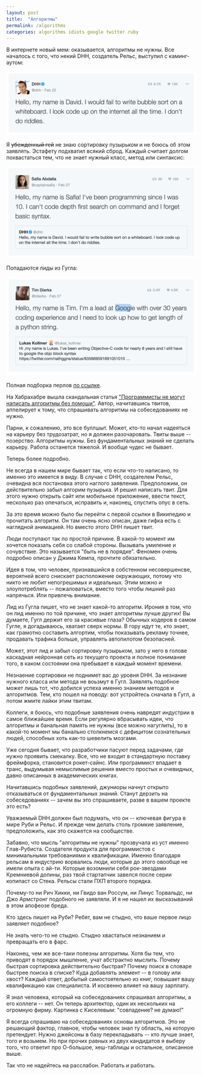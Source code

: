 ```yaml
---
layout: post
title:  "Алгоритмы"
permalink: /algorithms
categories: algorithms idiots google twitter ruby
---
```


В интернете новый мем: оказывается, алгоритмы не нужны. Все началось с того, что
некий DHH, создатель Рельс, выступил с каминг-аутом:

![tweet1](/assets/static/twitter/tweet1.png)

Я <s>убежденный гей</s> не знаю сортировку пузырьком и не боюсь об этом
заявлять. Эстафету подхватил всякий сброд. Каждый считает долгом похвастаться
тем, что не знает нужный класс, метод или синтаксис:

![tweet2](/assets/static/twitter/tweet2.png)

Попадаются лиды из Гугла:

![tweet3](/assets/static/twitter/tweet3.png)

Полная подборка перлов
[по ссылке](https://twitter.com/i/moments/836232961037058050).

На Хабрахабре вышла скандальная статья
["Программисты не могут написать алгоритмы без помощи"](https://habrahabr.ru/post/323188/). Автор,
начитавшись твитов, аппелирует к тому, что спрашивать алгоритмы на
собеседованиях не нужно.

Парни, к сожалению, это все буллшыт. Может, кто-то начал надеяться на карьеру
без трудозатрат, но я должен разочаровать. Твиты выше -- позерство. Алгоритмы
нужны. Без фундаментальных знаний не сделать карьеру. Работа останется
тяжелой. И вообще чудес не бывает.

Теперь более подробно.

Не всегда в нашем мире бывает так, что если что-то написано, то именно это
имеется в виду. В случае с DHH, создателем Рельс, очевидна вся постановка этого
наглого заявления. Предположим, он действительно забыл алгорим пузырька. И решил
написать твит. Для этого нужно открыть сайт или мобильное приложение, ввести
текст, несколько раз опечаться, исправить и, наконец, спустить опус в сеть.

За это время можно было бы перейти с первой ссылки в Википедию и прочитать
алгоритм. Он там очень ясно описан, даже гифка есть с наглядной анимацией. Но
вместо этого DHH пишет твит.

Люди поступают так по простой причине. В какой-то момент им хочется показать
себя со слабой стороны. Вызывать умиление и сочувствие. Это называется "быть не
в порядке". Феномен очень подробно описан у Джима Кемпа, прочтите обязательно.

Идея в том, что человек, признавшийся в собстенном несовершенсве, вероятней
всего снискает расположение окружающих, потому что никто не любит непогрешимых и
идеальных. Этим можно и злоупотреблять -- пожаловаться, вместо того чтобы лишний
раз напрячься. Или привлечь внимание.

Лид из Гугла пишет, что не знает какой-то алгоритм. Ирония в том, что он лид
именно по той причине, что знает алгоритмы лучше других! Вы думаете, Гугл держит
его за красивые глаза? Обычных кодеров в самом Гугле, я догадываюсь, хватает
сверх нормы. В гору идут те, кто знает, как грамотно составить алгортим, чтобы
показывать рекламу точнее, продавать трафика больше, управлять автопилотом
безопасней.

Может, этот лид и забыл сортировку пузырьком, зато у него в голове каскадная
нейронная сеть из текущего проекта и полное понимание того, в каком состоянии
она пребывает в каждый момент времени.

Незнаение сортировки не поднимет вас до уровня DHH. За незнание нужного класса
или метода не воьзмут в Гугл. Заявлять подобное может лишь тот, что добился
успеха именно знанием методов и алгоритмов. Тем, кто пошел на поводу: вот
устройтесь сначала в Гугл, а потом жмите лайки этим твитам.

Коллеги, я боюсь, что подобные заявления очень навредят индустрии в самое
ближайшее время. Если регулярно вбрасывать идеи, что алгоритмы и банальная
память не нужны (все можно нагуглить), то в какой-то момент мы банально
столкнемся с дефицитом сознательных людей, способных хоть как-то шевелить
мозгами.

Уже сегодня бывает, что разработчики пасуют перед задачами, где нужно проявить
смекалку. Все, что не входит в стандартную поставку фреймфорка, становится
рокет-сайнс. Или программист впадает в транс, выдумывая немыслимые решения
вместо простых и очевидных, давно описанных в академических книгах.

Начитавшись подобных заявлений, джуниоры начнут открыто отказываться от
фундаментальных знаний. Станут дерзить на собеседованиях -- зачем вы это
спрашиваете, разве в вашем проекте это есть?

Уважаемый DHH должен был подумать, что он -- ключевая фигура в мире Руби и
Рельс. И прежде чем делать столь громкие заявление, предположить, как это
скажется на сообществе.

Забавно, что мысль "алгоритмы не нужны" прозвучала из уст именно
Глав-Рубиста. Создателя продукта для программистов с минимальными требованиями к
квалификации. Именно благодаря рельсам в индустрию ворвались люди, которые до
этого овообще не имели опыта с ай-ти. Которые возомнили себя рок-звездами
Кремниевой долины, раз твой стартапчик завелся после серии копипаст со
Стека. Рельсы стали ПХП второго порядка.

Почему-то ни Рич Хикки, ни Гвидо ван Россум, ни Линус Торвальдс, ни Джо
Армстронг подобного не заявляли. И я не нашел их высказываний в этом апофеозе
бреда.

Кто здесь пишет на Руби? Ребят, вам не стыдно, что ваше первое лицо заявляет
подобное?

Не знать чего-то не стыдно. Стыдно хвастаться незнанием и превращать его в фарс.

Наконец, чем же все-таки полезны алгоритмы. Хотя бы тем, что приводят в порядок
мышление, учат абстрактно мыслить. Почему быстрая сортировка действительно
быстрая? Почему поиск в словаре быстрее поиска в списке? Куда добавлять элемент
-- в голову или хвост? Каждый ответ, добытый самостоятельно из книг, повышает
вашу квалификацию как специалиста. И косвенно влияет на вашу зарплату.

Я знал человека, который на собеседованиях спрашивал алгоритмы, а его коллеги --
нет. Он теперь архитектор, один их нескольких на огромную фирму. Картинка с
Киселевым: "совпадение? не думаю!"

Я всегда спрашиваю на собеседованиях основы алгоритмов. Это не решающий фактор,
главное, чтобы человек знал ту область, на которую претендует. Нужно джейсоны в
базу перекладывать -- кто лучше знает, того и возьмем. Но при прочих равных из
двух кандидатов я выберу того, что ответит про О-большое, хеш-таблицы и
остальное, описанное выше.

Так что не надейтесь на расслабон. Работать и работать.
